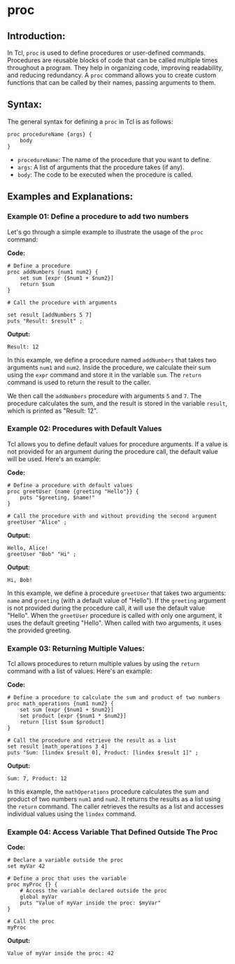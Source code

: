 # proc

## Introduction:

In Tcl, `proc` is used to define procedures or user-defined commands. Procedures are reusable blocks of code that can be called multiple times throughout a program. They help in organizing code, improving readability, and reducing redundancy. A `proc` command allows you to create custom functions that can be called by their names, passing arguments to them.

## Syntax:

The general syntax for defining a `proc` in Tcl is as follows:
``````
proc procedureName {args} {
    body
}
``````

- `procedureName`: The name of the procedure that you want to define.
- `args`: A list of arguments that the procedure takes (if any).
- `body`: The code to be executed when the procedure is called.

## Examples and Explanations:

### Example 01: Define a procedure to add two numbers

Let's go through a simple example to illustrate the usage of the `proc` command:

**Code:**
``````
# Define a procedure
proc addNumbers {num1 num2} {
    set sum [expr {$num1 + $num2}]
    return $sum
}

# Call the procedure with arguments

set result [addNumbers 5 7]
puts "Result: $result" ;
``````
**Output:**
`````` 
Result: 12
``````

In this example, we define a procedure named `addNumbers` that takes two arguments `num1` and `num2`. Inside the procedure, we calculate their sum using the `expr` command and store it in the variable `sum`. The `return` command is used to return the result to the caller.

We then call the `addNumbers` procedure with arguments `5` and `7`. The procedure calculates the sum, and the result is stored in the variable `result`, which is printed as "Result: 12".



### Example 02: Procedures with Default Values


Tcl allows you to define default values for procedure arguments. If a value is not provided for an argument during the procedure call, the default value will be used. Here's an example:

**Code:**
``````
# Define a procedure with default values
proc greetUser {name {greeting "Hello"}} {
    puts "$greeting, $name!"
}

# Call the procedure with and without providing the second argument
greetUser "Alice" ;
``````
**Output:** 
``````
Hello, Alice!
greetUser "Bob" "Hi" ;
``````

**Output:** 
``````
Hi, Bob!
``````

In this example, we define a procedure `greetUser` that takes two arguments: `name` and `greeting` (with a default value of "Hello"). If the `greeting` argument is not provided during the procedure call, it will use the default value "Hello". When the `greetUser` procedure is called with only one argument, it uses the default greeting "Hello". When called with two arguments, it uses the provided greeting.


### Example 03: Returning Multiple Values:

Tcl allows procedures to return multiple values by using the `return` command with a list of values. Here's an example:

**Code:**
``````
# Define a procedure to calculate the sum and product of two numbers
proc math_operations {num1 num2} {
    set sum [expr {$num1 + $num2}]
    set product [expr {$num1 * $num2}]
    return [list $sum $product]
}

# Call the procedure and retrieve the result as a list
set result [math_operations 3 4]
puts "Sum: [lindex $result 0], Product: [lindex $result 1]" ;
``````
**Output:** 
``````
Sum: 7, Product: 12
``````

In this example, the `mathOperations` procedure calculates the sum and product of two numbers `num1` and `num2`. It returns the results as a list using the `return` command. The caller retrieves the results as a list and accesses individual values using the `lindex` command.

### Example 04: Access Variable That Defined Outside The Proc

**Code:**
```
# Declare a variable outside the proc
set myVar 42

# Define a proc that uses the variable
proc myProc {} {
    # Access the variable declared outside the proc
    global myVar
    puts "Value of myVar inside the proc: $myVar"
}

# Call the proc
myProc
```

**Output:**
```
Value of myVar inside the proc: 42
```